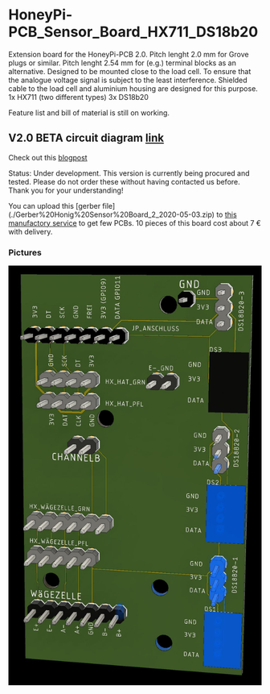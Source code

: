 # HoneyPi-PCB_Sensor_Board_HX711_DS18b20

Extension board for the HoneyPi-PCB 2.0. 
Pitch lenght 2.0 mm for Grove plugs or similar.
Pitch lenght 2.54 mm for (e.g.) terminal blocks as an alternative.
Designed to be mounted close to the load cell. To ensure that the analogue voltage signal is subject to the least interference.
Shielded cable to the load cell and aluminium housing are designed for this purpose. 
1x HX711 (two different types)
3x DS18b20

Feature list and bill of material is still on working. 

## V2.0 BETA circuit diagram [link](./HoneyPI_Platine%202.01%20Sensor%20Plan.pdf)
Check out this [blogpost](https://www.honey-pi.de/)

Status: Under development.
This version is currently being procured and tested.
Please do not order these without having contacted us before.
Thank you for your understanding!

You can upload this [gerber file] (./Gerber%20Honig%20Sensor%20Board_2_2020-05-03.zip) to [this manufactory service](https://jlcpcb.com/quote) to get few PCBs. 10 pieces of this board cost about 7 € with delivery. 

### Pictures
![Bord render picture](./Pictures/Honig%20Sensor%20Board_HX711_DS18b20.jpg)


